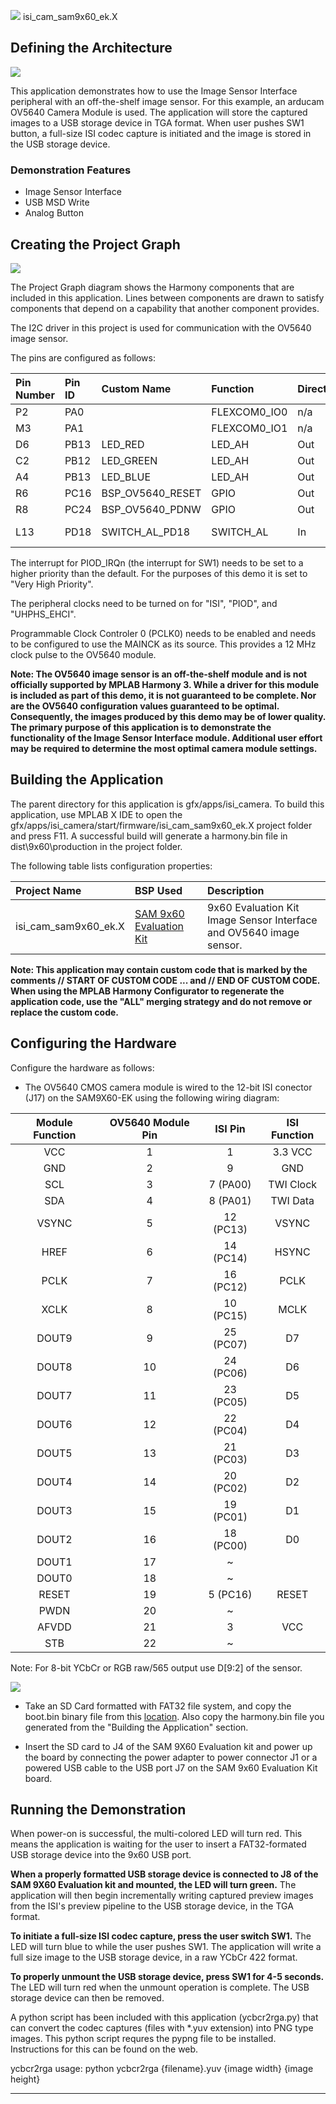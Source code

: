 
![](../../../../images/mhgs.png) isi\_cam\_sam9x60\_ek.X

Defining the Architecture
-------------------------

![](../../../../images/isi_block_diagram.png)

This application demonstrates how to use the Image Sensor Interface peripheral with an off-the-shelf image sensor. For this example, an arducam OV5640
Camera Module is used. The application will store the captured images to a USB storage device in TGA format. When user pushes SW1 button, a full-size ISI codec 
capture is initiated and the image is stored in the USB storage device.


### Demonstration Features

-   Image Sensor Interface
-   USB MSD Write
-   Analog Button

Creating the Project Graph
--------------------------

![](../../../../images/isi_cam_graph.png)

The Project Graph diagram shows the Harmony components that are included in this application. Lines between components are drawn to satisfy components that depend on a capability that another component provides.

The I2C driver in this project is used for communication with the OV5640 image sensor.

The pins are configured as follows:

|Pin Number|Pin ID|Custom Name|Function|Direction|Latch|PIO Interrupt|
|:-----------|:-------|:----------|:----------|:----------|:----------|:----------|
|P2|PA0||FLEXCOM0_IO0|n/a|n/a|Disabled|
|M3|PA1||FLEXCOM0_IO1|n/a|n/a|Disabled|
|D6|PB13|LED\_RED|LED\_AH|Out|Low|Disabled|
|C2|PB12|LED\_GREEN|LED\_AH|Out|Low|Disabled|
|A4|PB13|LED\_BLUE|LED\_AH|Out|Low|Disabled|
|R6|PC16|BSP\_OV5640_RESET|GPIO|Out|High|Disabled|
|R8|PC24|BSP\_OV5640_PDNW|GPIO|Out|High|Disabled|
|L13|PD18|SWITCH_AL_PD18|SWITCH\_AL|In|Low|Both Edge|

The interrupt for PIOD_IRQn (the interrupt for SW1) needs to be set to a higher priority than the default.  For the purposes of this demo it is set to "Very High Priority".

The peripheral clocks need to be turned on for "ISI", "PIOD", and "UHPHS_EHCI".

Programmable Clock Controler 0 (PCLK0) needs to be enabled and needs to be configured to use the MAINCK as its source. This provides a 12 MHz clock pulse to the OV5640 module.

<b>Note:  The OV5640 image sensor is an off-the-shelf module and is not officially supported by MPLAB Harmony 3.   While a driver for this module is included as part of this demo, it is not guaranteed to be complete.  Nor are the OV5640 configuration values guaranteed to be optimal.  Consequently, the images produced by this demo may be of lower quality.  The primary purpose of this application is to demonstrate the functionality of the Image Sensor Interface module.  Additional user effort may be required to determine the most optimal camera module settings.</b>

Building the Application
------------------------

The parent directory for this application is gfx/apps/isi\_camera. To build this application, use MPLAB X IDE to open the gfx/apps/isi\_camera/start/firmware/isi\_cam\_sam9x60\_ek.X project folder and press F11.
A successful build will generate a harmony.bin file in dist\9x60\production in the project folder.

The following table lists configuration properties:

|Project Name|BSP Used|Description|
|:-----------|:-------|:----------|
|isi_cam_sam9x60_ek.X|[SAM 9x60 Evaluation Kit](https://www.microchip.com/developmenttools/ProductDetails/DT100126)|9x60 Evaluation Kit Image Sensor Interface and OV5640 image sensor.|

<b>Note:  This application may contain custom code that is marked by the comments // START OF CUSTOM CODE ... and // END OF CUSTOM CODE. When using the MPLAB Harmony Configurator to regenerate the application code, use the "ALL" merging strategy and do not remove or replace the custom code.</b>

Configuring the Hardware
------------------------

Configure the hardware as follows:

-	The OV5640 CMOS camera module is wired to the 12-bit ISI conector (J17) on the SAM9X60-EK using the following wiring diagram:

| Module Function | OV5640 Module Pin |  ISI Pin  | ISI Function |
|:---------------:|:-----------------:|:---------:|:------------:|
|       VCC       |      1            |     1     |    3.3 VCC   |
|       GND       |      2            |     9     |      GND     |
|       SCL       |      3            |  7 (PA00) |   TWI Clock  |
|       SDA       |      4            |  8 (PA01) |   TWI Data   |
|      VSYNC      |      5            | 12 (PC13) |     VSYNC    |
|       HREF      |      6            | 14 (PC14) |     HSYNC    |
|      PCLK       |      7            | 16 (PC12) |     PCLK     |
|      XCLK       |      8            | 10 (PC15) |     MCLK     |
|      DOUT9      |      9            | 25 (PC07) |      D7      |
|      DOUT8      |     10            | 24 (PC06) |      D6      |
|      DOUT7      |     11            | 23 (PC05) |      D5      |
|      DOUT6      |     12            | 22 (PC04) |      D4      |
|      DOUT5      |     13            | 21 (PC03) |      D3      |
|      DOUT4      |     14            | 20 (PC02) |      D2      |
|      DOUT3      |     15            | 19 (PC01) |      D1      |
|      DOUT2      |     16            | 18 (PC00) |      D0      |
|      DOUT1      |     17            |     ~     |              |
|      DOUT0      |     18            |     ~     |              |
|      RESET      |     19            |  5 (PC16) |     RESET    |
|      PWDN       |     20            |     ~     |              |
|      AFVDD      |     21            |     3     |      VCC     |
|       STB       |     22            |     ~     |              |

Note: For 8-bit YCbCr or RGB raw/565 output use D[9:2] of the sensor.

![](../../../../images/isi_9x60_setup.png)

-	Take an SD Card formatted with FAT32 file system, and copy the boot.bin binary file from this [location](../../../boot_image/boot.bin). Also copy the harmony.bin file you generated from the "Building the Application" section.

-   Insert the SD card to J4 of the SAM 9X60 Evaluation kit and power up the board by connecting the power adapter to power connector J1 or a powered USB cable to the USB port J7 on the SAM 9x60 Evaluation Kit board.


Running the Demonstration
-------------------------

When power-on is successful, the multi-colored LED will turn red.  This means the application is waiting for the user to insert a FAT32-formated USB storage device into the 9x60 USB port.

<b>When a properly formatted USB storage device is connected to J8 of the SAM 9X60 Evaluation kit and mounted, the LED will turn green.</b>  The application will then begin incrementally writing captured preview images from the ISI's preview pipeline to the USB storage device, in the TGA format. 

<b>To initiate a full-size ISI codec capture, press the user switch SW1.</b>  The LED will turn blue to while the user pushes SW1.  The application will write a full size image to the USB storage device, in a raw YCbCr 422 format.  

<b>To properly unmount the USB storage device, press SW1 for 4-5 seconds.</b> The LED will turn red when the unmount operation is complete.  The USB storage device can then be removed.

A python script has been included with this application (ycbcr2rga.py) that can convert the codec captures (files with *.yuv extension) into PNG type images.  This python script requres the pypng file to be installed.  Instructions for this can be found on the web.

ycbcr2rga usage:  python ycbcr2rga {filename}.yuv {image width} {image height}

* * * * *

 

